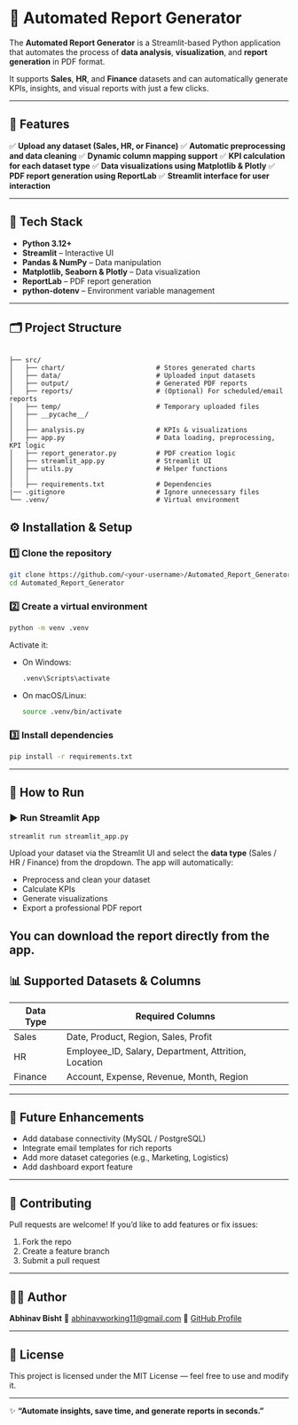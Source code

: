 # 🧠 Automated Report Generator

The **Automated Report Generator** is a Streamlit-based Python application that automates the process of **data analysis**, **visualization**, and **report generation** in PDF format.

It supports **Sales**, **HR**, and **Finance** datasets and can automatically generate KPIs, insights, and visual reports with just a few clicks.

---

## 🚀 Features

✅ **Upload any dataset (Sales, HR, or Finance)**
✅ **Automatic preprocessing and data cleaning**
✅ **Dynamic column mapping support**
✅ **KPI calculation for each dataset type**
✅ **Data visualizations using Matplotlib & Plotly**
✅ **PDF report generation using ReportLab**
✅ **Streamlit interface for user interaction**


---

## 🧩 Tech Stack

* **Python 3.12+**
* **Streamlit** – Interactive UI
* **Pandas & NumPy** – Data manipulation
* **Matplotlib, Seaborn & Plotly** – Data visualization
* **ReportLab** – PDF report generation
* **python-dotenv** – Environment variable management

---

## 🗂️ Project Structure

```

├── src/
│   ├── chart/                       # Stores generated charts
│   ├── data/                        # Uploaded input datasets
│   ├── output/                      # Generated PDF reports
│   ├── reports/                     # (Optional) For scheduled/email reports
│   ├── temp/                        # Temporary uploaded files
│   ├── __pycache__/                 
│   │
│   ├── analysis.py                  # KPIs & visualizations
│   ├── app.py                       # Data loading, preprocessing, KPI logic
│   ├── report_generator.py          # PDF creation logic
│   ├── streamlit_app.py             # Streamlit UI
│   ├── utils.py                     # Helper functions
│   │
│   ├── requirements.txt             # Dependencies
|── .gitignore                       # Ignore unnecessary files
└── .venv/                           # Virtual environment

```




## ⚙️ Installation & Setup

### 1️⃣ Clone the repository

```bash
git clone https://github.com/<your-username>/Automated_Report_Generator.git
cd Automated_Report_Generator
```

### 2️⃣ Create a virtual environment

```bash
python -m venv .venv
```

Activate it:

* On Windows:

  ```bash
  .venv\Scripts\activate
  ```
* On macOS/Linux:

  ```bash
  source .venv/bin/activate
  ```

### 3️⃣ Install dependencies

```bash
pip install -r requirements.txt
```

---

## 🧠 How to Run

### ▶️ Run Streamlit App

```bash
streamlit run streamlit_app.py
```

Upload your dataset via the Streamlit UI and select the **data type** (Sales / HR / Finance) from the dropdown.
The app will automatically:

* Preprocess and clean your dataset
* Calculate KPIs
* Generate visualizations
* Export a professional PDF report

You can download the report directly from the app.
---

## 📊 Supported Datasets & Columns

| Data Type | Required Columns                                     |
| --------- | ---------------------------------------------------- |
| Sales     | Date, Product, Region, Sales, Profit                 |
| HR        | Employee_ID, Salary, Department, Attrition, Location |
| Finance   | Account, Expense, Revenue, Month, Region             |

---

## 🧠 Future Enhancements

* Add database connectivity (MySQL / PostgreSQL)
* Integrate email templates for rich reports
* Add more dataset categories (e.g., Marketing, Logistics)
* Add dashboard export feature

---

## 🤝 Contributing

Pull requests are welcome!
If you’d like to add features or fix issues:

1. Fork the repo
2. Create a feature branch
3. Submit a pull request

---

## 🧑‍💻 Author

**Abhinav Bisht**
📧 abhinavworking11@gmail.com
💼 [GitHub Profile](https://github.com/<your-username>)

---

## 🪪 License

This project is licensed under the MIT License — feel free to use and modify it.

---

✨ **“Automate insights, save time, and generate reports in seconds.”**
